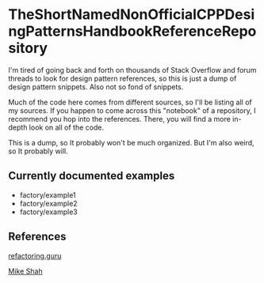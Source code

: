 # TheShortNamedNonOfficialCPPDesingPatternsHandbookReferenceRepository
I'm tired of going back and forth on thousands of Stack Overflow and forum threads to look for design pattern references, so this is just a dump of design pattern snippets. Also not so fond of snippets.

Much of the code here comes from different sources, so I'll be listing all of my sources. If you happen to come across this "notebook" of a repository, I recommend you hop into the references. There, you will find a more in-depth look 
on all of the code.

This is a dump, so It probably won't be much organized. But I'm also weird, so It probably will.

## Currently documented examples

 - factory/example1
 - factory/example2
 - factory/example3

 ## References

[refactoring.guru](https://refactoring.guru/design-patterns/factory-method)

[Mike Shah](https://youtube.com/watch?v=vAmDQKeC99g&ab_channel=MikeShah)
